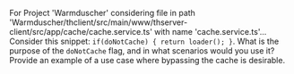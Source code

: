 For Project 'Warmduscher' considering file in path 'Warmduscher/thclient/src/main/www/thserver-client/src/app/cache/cache.service.ts' with name 'cache.service.ts'... 
Consider this snippet: `if(doNotCache) { return loader(); }`. What is the purpose of the `doNotCache` flag, and in what scenarios would you use it? Provide an example of a use case where bypassing the cache is desirable.